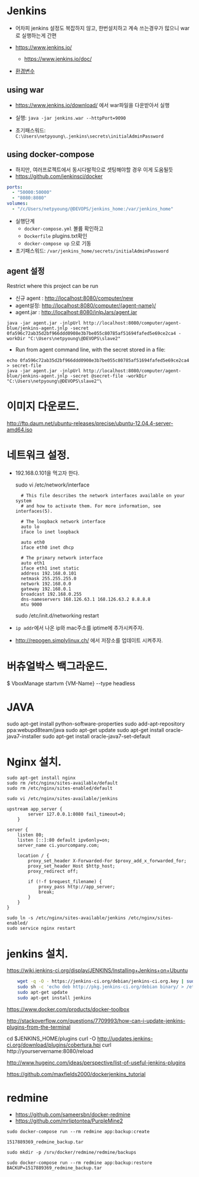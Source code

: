 # Jenkins

- 어차피 jenkins 설정도 복잡하지 않고, 한번설치하고 계속 쓰는경우가 많으니 war로 실행하는게 간편

- <https://www.jenkins.io/>
  - <https://www.jenkins.io/doc/>

- [환경변수](https://www.jenkins.io/doc/book/pipeline/jenkinsfile/#using-environment-variables)

## using war

- <https://www.jenkins.io/download/> 에서 war파일을 다운받아서 실행

- 실행: `java -jar jenkins.war --httpPort=9090`
- 초기패스워드: `C:\Users\netpyoung\.jenkins\secrets\initialAdminPassword`

## using docker-compose

- 하지만, 여러프로젝트에서 동시다발적으로 셋팅해야할 경우 이게 도움될듯
- <https://github.com/jenkinsci/docker>

```yml
ports:
  - "50000:50000"
  - "8080:8080"
volumes:
  - "/c/Users/netpyoung/@DEVOPS/jenkins_home:/var/jenkins_home"
```

- 실행단계
  - `docker-compose.yml` 볼륨 확인하고
  - `Dockerfile` plugins.txt확인
  - `docker-compose up` 으로 기동
- 초기패스워드: `/var/jenkins_home/secrets/initialAdminPassword`

## agent 설정

Restrict where this project can be run

- 신규 agent : <http://localhost:8080/computer/new>
- agent설정: <http://localhost:8080/computer/{agent-name}/>
- agent.jar : <http://localhost:8080/jnlpJars/agent.jar>

``` shell
java -jar agent.jar -jnlpUrl http://localhost:8080/computer/agent-blue/jenkins-agent.jnlp -secret 0fa596c72ab35d2bf966ddd0908e3b7be055c80785af51694fafed5e69ce2ca4 -workDir "C:\Users\netpyoung\@DEVOPS\slave2"
```

- Run from agent command line, with the secret stored in a file:

``` shell
echo 0fa596c72ab35d2bf966ddd0908e3b7be055c80785af51694fafed5e69ce2ca4 > secret-file
java -jar agent.jar -jnlpUrl http://localhost:8080/computer/agent-blue/jenkins-agent.jnlp -secret @secret-file -workDir "C:\Users\netpyoung\@DEVOPS\slave2"\
```

# 이미지 다운로드.
http://ftp.daum.net/ubuntu-releases/precise/ubuntu-12.04.4-server-amd64.iso


# 네트워크 설정.
- 192.168.0.101을 먹고자 한다.

    sudo vi /etc/network/interface

        # This file describes the network interfaces available on your system
        # and how to activate them. For more information, see interfaces(5).

        # The loopback network interface
        auto lo
        iface lo inet loopback

        auto eth0
        iface eth0 inet dhcp

        # The primary network interface
        auto eth1
        iface eth1 inet static
        address 192.168.0.101
        netmask 255.255.255.0
        network 192.168.0.0
        gateway 192.168.0.1
        broadcast 192.168.0.255
        dns-nameservers 168.126.63.1 168.126.63.2 8.8.8.8
        mtu 9000

    sudo /etc/init.d/networking restart


- `ip addr`에서 나온 ip와 mac주소를 iptime에 추가시켜주자.
- http://repogen.simplylinux.ch/ 에서 저장소를 업데이트 시켜주자.


# 버츄얼박스 백그라운드.
$ VboxManage startvm {VM-Name} --type headless


# JAVA
sudo apt-get install python-software-properties
sudo add-apt-repository ppa:webupd8team/java
sudo apt-get update
sudo apt-get install oracle-java7-installer
sudo apt-get install oracle-java7-set-default



# Nginx 설치.

    sudo apt-get install nginx
    sudo rm /etc/nginx/sites-available/default
    sudo rm /etc/nginx/sites-enabled/default

    sudo vi /etc/nginx/sites-available/jenkins

```
upstream app_server {
        server 127.0.0.1:8080 fail_timeout=0;
    }

server {
    listen 80;
    listen [::]:80 default ipv6only=on;
    server_name ci.yourcompany.com;

    location / {
        proxy_set_header X-Forwarded-For $proxy_add_x_forwarded_for;
        proxy_set_header Host $http_host;
        proxy_redirect off;

        if (!-f $request_filename) {
            proxy_pass http://app_server;
            break;
        }
    }
}
```

    sudo ln -s /etc/nginx/sites-available/jenkins /etc/nginx/sites-enabled/
    sudo service nginx restart


# jenkins 설치.

https://wiki.jenkins-ci.org/display/JENKINS/Installing+Jenkins+on+Ubuntu

```bash
    wget -q -O - https://jenkins-ci.org/debian/jenkins-ci.org.key | sudo apt-key add -
    sudo sh -c 'echo deb http://pkg.jenkins-ci.org/debian binary/ > /etc/apt/sources.list.d/jenkins.list'
    sudo apt-get update
    sudo apt-get install jenkins
```



https://www.docker.com/products/docker-toolbox




http://stackoverflow.com/questions/7709993/how-can-i-update-jenkins-plugins-from-the-terminal

cd $JENKINS_HOME/plugins
curl -O http://updates.jenkins-ci.org/download/plugins/cobertura.hpi
curl http://yourservername:8080/reload


http://www.hugeinc.com/ideas/perspective/list-of-useful-jenkins-plugins

https://github.com/maxfields2000/dockerjenkins_tutorial



# redmine
* https://github.com/sameersbn/docker-redmine
* https://github.com/mrliptontea/PurpleMine2


```
sudo docker-compose run --rm redmine app:backup:create

1517889369_redmine_backup.tar

sudo mkdir -p /srv/docker/redmine/redmine/backups

sudo docker-compose run --rm redmine app:backup:restore BACKUP=1517889369_redmine_backup.tar

```
